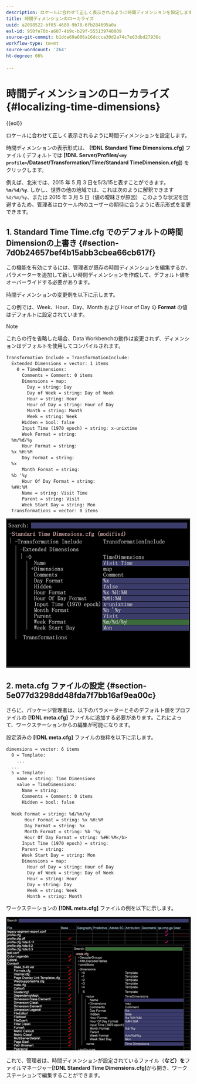 ```yaml
---
description: ロケールに合わせて正しく表示されるように時間ディメンションを設定します。
title: 時間ディメンションのローカライズ
uuid: a2098522-bf05-4680-9b78-6fb284695a0a
exl-id: 950fe70b-a687-4b9c-b29f-555139740809
source-git-commit: b1dda69a606a16dccca30d2a74c7e63dbd27936c
workflow-type: tm+mt
source-wordcount: '264'
ht-degree: 66%

---
```


# 時間ディメンションのローカライズ{#localizing-time-dimensions}

{{eol}}

ロケールに合わせて正しく表示されるように時間ディメンションを設定します。

時間ディメンションの表示形式は、 **[!DNL Standard Time Dimensions.cfg]** ファイル ( デフォルトでは **[!DNL Server/Profiles/`<my profile>`/Dataset/Transformation/Time/Standard TimeDimension.cfg]**) をクリックします。

例えば、北米では、2015 年 5 月 3 日を5/3/15と表すことができます。 **`%m/%d/%y`**. しかし、世界の他の地域では、これは次のように解釈できます `%d/%m/%y`、または 2015 年 3 月 5 日（値の曖昧さが原因） このような状況を回避するため、管理者はロケール内のユーザーの期待に合うように表示形式を変更できます。

## 1. Standard Time Time.cfg でのデフォルトの時間Dimensionの上書き {#section-7d0b24657bef4b15abb3cbea66cb617f}

この機能を有効にするには、管理者が既存の時間ディメンションを編集するか、パラメーターを追加して新しい時間ディメンションを作成して、デフォルト値をオーバーライドする必要があります。

時間ディメンションの変更例を以下に示します。

この例では、Week、Hour、Day、Month および Hour of Day の **Format** の値はデフォルトに設定されています。

>[!NOTE]
>
>これらの行を省略した場合、Data Workbenchの動作は変更されず、ディメンションはデフォルトを使用してコンパイルされます。

```
Transformation Include = TransformationInclude:  
  Extended Dimensions = vector: 1 items 
    0 = TimeDimensions:  
      Comments = Comment: 0 items 
      Dimensions = map:  
        Day = string: Day 
        Day of Week = string: Day of Week 
        Hour = string: Hour 
        Hour of Day = string: Hour of Day 
        Month = string: Month 
        Week = string: Week 
      Hidden = bool: false 
      Input Time (1970 epoch) = string: x-unixtime 
      Week Format = string:  
  %m/%d/%y
      Hour Format = string:  
  %x %H:%M 
      Day Format = string:  
  %x
      Month Format = string:  
  %b '%y
      Hour Of Day Format = string:  
  %#H:%M
      Name = string: Visit Time 
      Parent = string: Visit 
      Week Start Day = string: Mon 
  Transformations = vector: 0 items
```

![](assets/6_4_time_format.png)

## 2. meta.cfg ファイルの設定 {#section-5e077d3298dd48fda7f7bb16af9ea00c}

さらに、パッケージ管理者は、以下のパラメーターとそのデフォルト値をプロファイルの **[!DNL meta.cfg]** ファイルに追加する必要があります。これによって、ワークステーションからの編集が可能になります。

設定済みの **[!DNL meta.cfg]** ファイルの抜粋を以下に示します。

```
dimensions = vector: 6 items 
  0 = Template: 
    ...
  ...
  5 = Template: 
    name = string: Time Dimensions 
    value = TimeDimensions: 
      Name = string:  
      Comments = Comment: 0 items 
      Hidden = bool: false 
       
  Week Format = string: %d/%m/%y 
       Hour Format = string: %x %H:%M 
       Day Format = string: %x 
       Month Format = string: %b '%y 
       Hour Of Day Format = string: %#H:%M</b> 
      Input Time (1970 epoch) = string:  
      Parent = string:  
      Week Start Day = string: Mon 
      Dimensions = map: 
        Hour of Day = string: Hour of Day 
        Day of Week = string: Day of Week 
        Hour = string: Hour 
        Day = string: Day 
        Week = string: Week 
        Month = string: Month
```

ワークステーションの **[!DNL meta.cfg]** ファイルの例を以下に示します。

![](assets/dwb_time_format.png)

これで、管理者は、時間ディメンションが設定されているファイル（**など）を**&#x200B;ファイルマネージャー&#x200B;**[!DNL Standard Time Dimensions.cfg]**&#x200B;から開き、ワークステーションで編集することができます。
